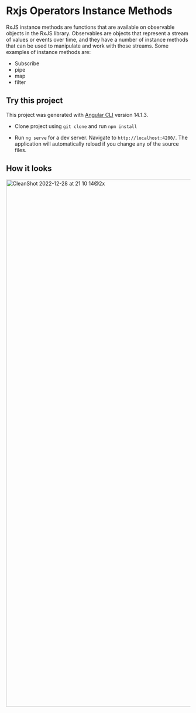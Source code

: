 # Rxjs Operators Instance Methods

RxJS instance methods are functions that are available on observable objects in the RxJS library.
Observables are objects that represent a stream of values or events over time, and they have a number of instance methods that can be used to manipulate and work with those streams. 
Some examples of instance methods are: 
* Subscribe
* pipe
* map
* filter


## Try this project
This project was generated with [Angular CLI](https://github.com/angular/angular-cli) version 14.1.3.

* Clone project using `git clone` and run `npm install`  

* Run `ng serve` for a dev server. Navigate to `http://localhost:4200/`. The application will automatically reload if you change any of the source files.

## How it looks

<img width="1436" alt="CleanShot 2022-12-28 at 21 10 14@2x" src="https://user-images.githubusercontent.com/29388285/209872526-64996e77-886f-4d2b-b030-3c0f64b8328e.png">
